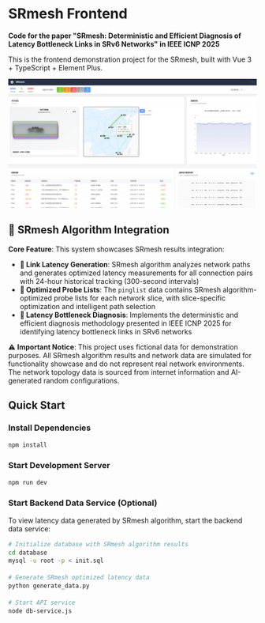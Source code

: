 # SRmesh Frontend

**Code for the paper "SRmesh: Deterministic and Efficient Diagnosis of Latency Bottleneck Links in SRv6 Networks" in IEEE ICNP 2025**

This is the frontend demonstration project for the SRmesh, built with Vue 3 + TypeScript + Element Plus.

![SRmesh Dashboard](dashboard.png)

## 🔬 SRmesh Algorithm Integration

**Core Feature**: This system showcases SRmesh results integration:

- **🔗 Link Latency Generation**: SRmesh  algorithm analyzes network paths and generates optimized latency measurements for all connection pairs with 24-hour historical tracking (300-second intervals)
- **📡 Optimized Probe Lists**: The `pinglist` data contains SRmesh algorithm-optimized probe lists for each network slice, with slice-specific optimization and intelligent path selection
- **🔄 Latency Bottleneck Diagnosis**: Implements the deterministic and efficient diagnosis methodology presented in IEEE ICNP 2025 for identifying latency bottleneck links in SRv6 networks

⚠️ **Important Notice**: This project uses fictional data for demonstration purposes. All SRmesh algorithm results and network data are simulated for functionality showcase and do not represent real network environments. The network topology data is sourced from internet information and AI-generated random configurations.


## Quick Start

### Install Dependencies

```bash
npm install
```

### Start Development Server

```bash
npm run dev
```

### Start Backend Data Service (Optional)

To view latency data generated by SRmesh algorithm, start the backend data service:

```bash
# Initialize database with SRmesh algorithm results
cd database
mysql -u root -p < init.sql

# Generate SRmesh optimized latency data
python generate_data.py

# Start API service
node db-service.js
```